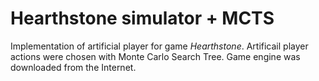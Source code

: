 # Hearthstone simulator + MCTS
Implementation of artificial player for game _Hearthstone_. Artificail player actions were chosen with Monte Carlo Search Tree. Game engine was downloaded from the Internet.
